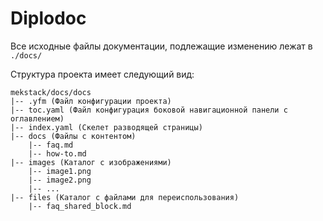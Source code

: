 # Diplodoc

Все исходные файлы документации, подлежащие изменению лежат в `./docs/`

Структура проекта имеет следующий вид:
```
mekstack/docs/docs
|-- .yfm (Файл конфигурации проекта)
|-- toc.yaml (Файл конфигурация боковой навигационной панели с оглавлением)
|-- index.yaml (Скелет разводящей страницы)
|-- docs (Файлы с контентом)
    |-- faq.md
    |-- how-to.md
|-- images (Каталог с изображениями)
    |-- image1.png
    |-- image2.png
    |-- ...
|-- files (Каталог с файлами для переиспользования)
    |-- faq_shared_block.md
```
